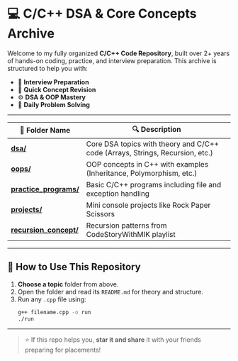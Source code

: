# 💻 C/C++ DSA & Core Concepts Archive

Welcome to my fully organized **C/C++ Code Repository**, built over 2+ years of hands-on coding, practice, and interview preparation. This archive is structured to help you with:

- 📌 **Interview Preparation**
- 🧠 **Quick Concept Revision**
- ⚙️ **DSA & OOP Mastery**
- 🔁 **Daily Problem Solving**

---

| 📁 Folder Name | 🔍 Description |
|--------------------|----------------|
| [**dsa/**](./dsa/) | Core DSA topics with theory and C/C++ code (Arrays, Strings, Recursion, etc.) |
| [**oops/**](./oops/) | OOP concepts in C++ with examples (Inheritance, Polymorphism, etc.) |
| [**practice_programs/**](./practice_programs/) | Basic C/C++ programs including file and exception handling |
| [**projects/**](./projects/) | Mini console projects like Rock Paper Scissors |
| [**recursion_concept/**](./recursion_concept/) | Recursion patterns from CodeStoryWithMIK playlist |

---

## 🚀 How to Use This Repository

1. **Choose a topic** folder from above.
2. Open the folder and read its `README.md` for theory and structure.
3. Run any `.cpp` file using:
   ```bash
   g++ filename.cpp -o run
   ./run
---

> ⭐ If this repo helps you, **star it and share** it with your friends preparing for placements!
